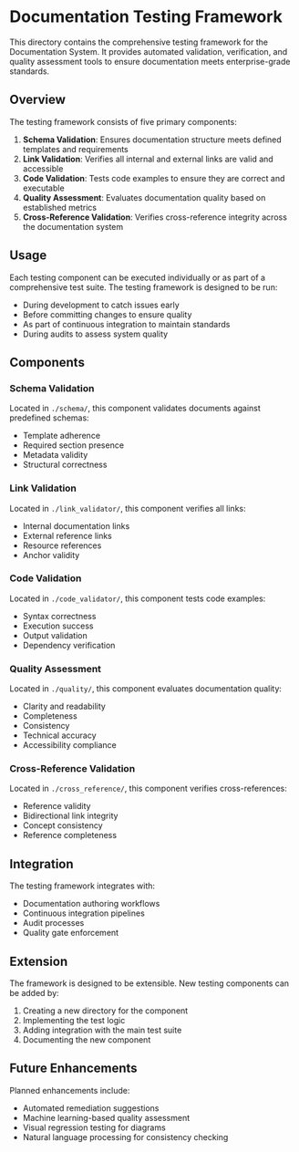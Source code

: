 # Documentation Testing Framework

This directory contains the comprehensive testing framework for the Documentation System. It provides automated validation, verification, and quality assessment tools to ensure documentation meets enterprise-grade standards.

## Overview

The testing framework consists of five primary components:

1. **Schema Validation**: Ensures documentation structure meets defined templates and requirements
2. **Link Validation**: Verifies all internal and external links are valid and accessible
3. **Code Validation**: Tests code examples to ensure they are correct and executable
4. **Quality Assessment**: Evaluates documentation quality based on established metrics
5. **Cross-Reference Validation**: Verifies cross-reference integrity across the documentation system

## Usage

Each testing component can be executed individually or as part of a comprehensive test suite. The testing framework is designed to be run:

- During development to catch issues early
- Before committing changes to ensure quality
- As part of continuous integration to maintain standards
- During audits to assess system quality

## Components

### Schema Validation

Located in `./schema/`, this component validates documents against predefined schemas:

- Template adherence
- Required section presence
- Metadata validity
- Structural correctness

### Link Validation

Located in `./link_validator/`, this component verifies all links:

- Internal documentation links
- External reference links
- Resource references
- Anchor validity

### Code Validation

Located in `./code_validator/`, this component tests code examples:

- Syntax correctness
- Execution success
- Output validation
- Dependency verification

### Quality Assessment

Located in `./quality/`, this component evaluates documentation quality:

- Clarity and readability
- Completeness
- Consistency
- Technical accuracy
- Accessibility compliance

### Cross-Reference Validation

Located in `./cross_reference/`, this component verifies cross-references:

- Reference validity
- Bidirectional link integrity
- Concept consistency
- Reference completeness

## Integration

The testing framework integrates with:

- Documentation authoring workflows
- Continuous integration pipelines
- Audit processes
- Quality gate enforcement

## Extension

The framework is designed to be extensible. New testing components can be added by:

1. Creating a new directory for the component
2. Implementing the test logic
3. Adding integration with the main test suite
4. Documenting the new component

## Future Enhancements

Planned enhancements include:

- Automated remediation suggestions
- Machine learning-based quality assessment
- Visual regression testing for diagrams
- Natural language processing for consistency checking